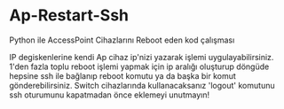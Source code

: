 # Ap-Restart-Ssh


Python ile AccessPoint Cihazlarını Reboot eden kod çalışması


IP degiskenlerine kendi Ap cihaz ip'nizi yazarak işlemi uygulayabilirsiniz.
1'den fazla toplu reboot işlemi yapmak için ip aralığı oluşturup döngüde hepsine ssh ile bağlanıp reboot komutu ya da başka bir komut gönderebilirsiniz.
Switch cihazlarında kullanacaksanız 'logout' komutunu ssh oturumunu kapatmadan önce eklemeyi unutmayın!

